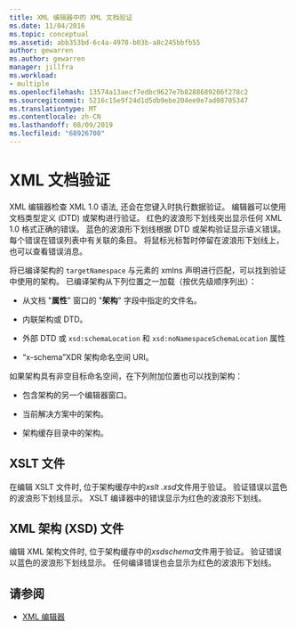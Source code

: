 ```yaml
---
title: XML 编辑器中的 XML 文档验证
ms.date: 11/04/2016
ms.topic: conceptual
ms.assetid: abb353bd-6c4a-4978-b03b-a8c245bbfb55
author: gewarren
ms.author: gewarren
manager: jillfra
ms.workload:
- multiple
ms.openlocfilehash: 13574a13aecf7edbc9627e7b8288689206f278c2
ms.sourcegitcommit: 5216c15e9f24d1d5db9ebe204ee0e7ad08705347
ms.translationtype: MT
ms.contentlocale: zh-CN
ms.lasthandoff: 08/09/2019
ms.locfileid: "68926700"
---
```

# <a name="xml-document-validation"></a>XML 文档验证

XML 编辑器检查 XML 1.0 语法, 还会在您键入时执行数据验证。 编辑器可以使用文档类型定义 (DTD) 或架构进行验证。 红色的波浪形下划线突出显示任何 XML 1.0 格式正确的错误。 蓝色的波浪形下划线根据 DTD 或架构验证显示语义错误。 每个错误在错误列表中有关联的条目。 将鼠标光标暂时停留在波浪形下划线上，也可以查看错误消息。

将已编译架构的 `targetNamespace` 与元素的 xmlns 声明进行匹配，可以找到验证中使用的架构。 已编译架构从下列位置之一加载（按优先级顺序列出）：

- 从文档 "**属性**" 窗口的 "**架构**" 字段中指定的文件名。

- 内联架构或 DTD。

- 外部 DTD 或 `xsd:schemaLocation` 和 `xsd:noNamespaceSchemaLocation` 属性

- “x-schema”XDR 架构命名空间 URI。

如果架构具有非空目标命名空间，在下列附加位置也可以找到架构：

- 包含架构的另一个编辑器窗口。

- 当前解决方案中的架构。

- 架构缓存目录中的架构。

## <a name="xslt-files"></a>XSLT 文件
在编辑 XSLT 文件时, 位于架构缓存中的*xslt .xsd*文件用于验证。 验证错误以蓝色的波浪形下划线显示。 XSLT 编译器中的错误显示为红色的波浪形下划线。

## <a name="xml-schema-xsd-files"></a>XML 架构 (XSD) 文件
编辑 XML 架构文件时, 位于架构缓存中的*xsdschema*文件用于验证。 验证错误以蓝色的波浪形下划线显示。 任何编译错误也会显示为红色的波浪形下划线。

## <a name="see-also"></a>请参阅

- [XML 编辑器](../xml-tools/xml-editor.md)